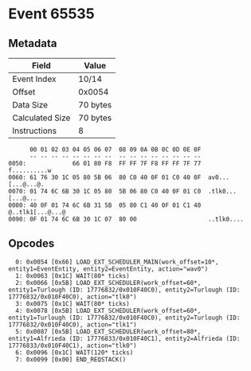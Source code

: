 # Event 65535

## Metadata

| Field           | Value    |
|-----------------|----------|
| Event Index     | 10/14    |
| Offset          | 0x0054   |
| Data Size       | 70 bytes |
| Calculated Size | 70 bytes |
| Instructions    | 8        |

```
      00 01 02 03 04 05 06 07  08 09 0A 0B 0C 0D 0E 0F
      -- -- -- -- -- -- -- --  -- -- -- -- -- -- -- --
0050:             66 01 80 F8  FF FF 7F F8 FF FF 7F 77      f..........w
0060: 61 76 30 1C 05 80 5B 06  80 C0 40 0F 01 C0 40 0F  av0...[...@...@.
0070: 01 74 6C 6B 30 1C 05 80  5B 06 80 C0 40 0F 01 C0  .tlk0...[...@...
0080: 40 0F 01 74 6C 6B 31 5B  05 80 C1 40 0F 01 C1 40  @..tlk1[...@...@
0090: 0F 01 74 6C 6B 30 1C 07  80 00                    ..tlk0....      
```

## Opcodes

```
  0: 0x0054 [0x66] LOAD_EXT_SCHEDULER_MAIN(work_offset=10*, entity1=EventEntity, entity2=EventEntity, action="wav0")
  1: 0x0063 [0x1C] WAIT(80* ticks)
  2: 0x0066 [0x5B] LOAD_EXT_SCHEDULER(work_offset=60*, entity1=Turlough (ID: 17776832/0x010F40C0), entity2=Turlough (ID: 17776832/0x010F40C0), action="tlk0")
  3: 0x0075 [0x1C] WAIT(80* ticks)
  4: 0x0078 [0x5B] LOAD_EXT_SCHEDULER(work_offset=60*, entity1=Turlough (ID: 17776832/0x010F40C0), entity2=Turlough (ID: 17776832/0x010F40C0), action="tlk1")
  5: 0x0087 [0x5B] LOAD_EXT_SCHEDULER(work_offset=80*, entity1=Alfrieda (ID: 17776833/0x010F40C1), entity2=Alfrieda (ID: 17776833/0x010F40C1), action="tlk0")
  6: 0x0096 [0x1C] WAIT(120* ticks)
  7: 0x0099 [0x00] END_REQSTACK()
```
